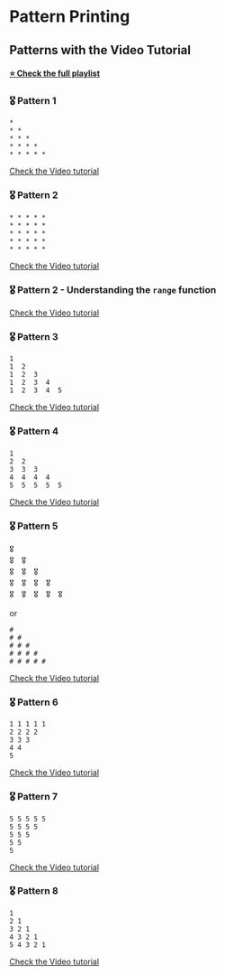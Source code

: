 # Pattern Printing 

<!-- Used Emojis: 🎖️ -->

## Patterns with the Video Tutorial

#### [⭐ Check the full playlist](https://www.youtube.com/playlist?list=PL7ZCWbO2Dbl5n9oOiG0V3ZXzt-6W1pOnH)

### 🎖️ Pattern 1

```
*
* *
* * *
* * * *
* * * * *
```
[Check the Video tutorial](https://youtu.be/apq1sHtj9Fk)

### 🎖️ Pattern 2

```
* * * * *
* * * * *
* * * * *
* * * * *
* * * * *
```
[Check the Video tutorial]()

### 🎖️ Pattern 2 - Understanding the `range` function

[Check the Video tutorial]()

### 🎖️ Pattern 3

```
1  
1  2  
1  2  3  
1  2  3  4  
1  2  3  4  5
```

[Check the Video tutorial]()

### 🎖️ Pattern 4

```
1  
2  2
3  3  3
4  4  4  4
5  5  5  5  5
```

[Check the Video tutorial]()

### 🎖️ Pattern 5
```
🎖️ 
🎖️  🎖️ 
🎖️  🎖️  🎖️ 
🎖️  🎖️  🎖️  🎖️ 
🎖️  🎖️  🎖️  🎖️  🎖️ 
```
or
```
# 
# #
# # #
# # # #
# # # # #
```
[Check the Video tutorial]()

### 🎖️ Pattern 6
```
1 1 1 1 1 
2 2 2 2 
3 3 3 
4 4 
5 
```
[Check the Video tutorial]()

### 🎖️ Pattern 7
```
5 5 5 5 5 
5 5 5 5 
5 5 5 
5 5 
5 
```
[Check the Video tutorial]()


### 🎖️ Pattern 8
```
1 
2 1 
3 2 1 
4 3 2 1 
5 4 3 2 1
```

[Check the Video tutorial](https://youtu.be/0nqenoaIq8s)
